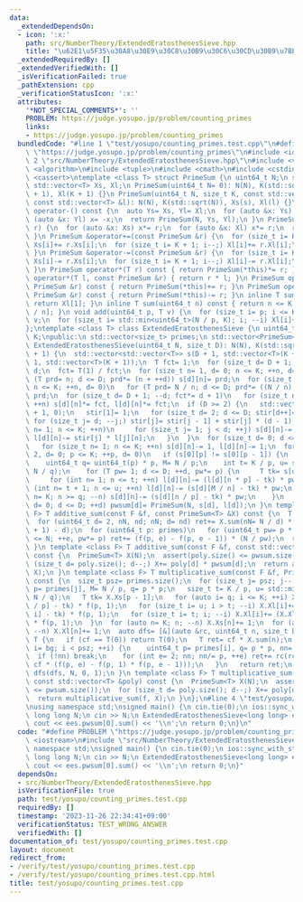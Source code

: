```yaml
---
data:
  _extendedDependsOn:
  - icon: ':x:'
    path: src/NumberTheory/ExtendedEratosthenesSieve.hpp
    title: "\u62E1\u5F35\u30A8\u30E9\u30C8\u30B9\u30C6\u30CD\u30B9\u7BE9"
  _extendedRequiredBy: []
  _extendedVerifiedWith: []
  _isVerificationFailed: true
  _pathExtension: cpp
  _verificationStatusIcon: ':x:'
  attributes:
    '*NOT_SPECIAL_COMMENTS*': ''
    PROBLEM: https://judge.yosupo.jp/problem/counting_primes
    links:
    - https://judge.yosupo.jp/problem/counting_primes
  bundledCode: "#line 1 \"test/yosupo/counting_primes.test.cpp\"\n#define PROBLEM\
    \ \"https://judge.yosupo.jp/problem/counting_primes\"\n#include <iostream>\n#line\
    \ 2 \"src/NumberTheory/ExtendedEratosthenesSieve.hpp\"\n#include <vector>\n#include\
    \ <algorithm>\n#include <tuple>\n#include <cmath>\n#include <cstdint>\n#include\
    \ <cassert>\ntemplate <class T> struct PrimeSum {\n uint64_t N;\n size_t K;\n\
    \ std::vector<T> Xs, Xl;\n PrimeSum(uint64_t N= 0): N(N), K(std::sqrt(N)), Xs(K\
    \ + 1), Xl(K + 1) {}\n PrimeSum(uint64_t N, size_t K, const std::vector<T> &s,\
    \ const std::vector<T> &l): N(N), K(std::sqrt(N)), Xs(s), Xl(l) {}\n PrimeSum\
    \ operator-() const {\n  auto Ys= Xs, Yl= Xl;\n  for (auto &x: Ys) x= -x;\n  for\
    \ (auto &x: Yl) x= -x;\n  return PrimeSum(N, Ys, Yl);\n }\n PrimeSum &operator*=(T\
    \ r) {\n  for (auto &x: Xs) x*= r;\n  for (auto &x: Xl) x*= r;\n  return *this;\n\
    \ }\n PrimeSum &operator+=(const PrimeSum &r) {\n  for (size_t i= K + 1; i--;)\
    \ Xs[i]+= r.Xs[i];\n  for (size_t i= K + 1; i--;) Xl[i]+= r.Xl[i];\n  return *this;\n\
    \ }\n PrimeSum &operator-=(const PrimeSum &r) {\n  for (size_t i= K + 1; i--;)\
    \ Xs[i]-= r.Xs[i];\n  for (size_t i= K + 1; i--;) Xl[i]-= r.Xl[i];\n  return *this;\n\
    \ }\n PrimeSum operator*(T r) const { return PrimeSum(*this)*= r; }\n friend PrimeSum\
    \ operator*(T l, const PrimeSum &r) { return r * l; }\n PrimeSum operator+(const\
    \ PrimeSum &r) const { return PrimeSum(*this)+= r; }\n PrimeSum operator-(const\
    \ PrimeSum &r) const { return PrimeSum(*this)-= r; }\n inline T sum() const {\
    \ return Xl[1]; }\n inline T sum(uint64_t n) const { return n <= K ? Xs[n] : Xl[N\
    \ / n]; }\n void add(uint64_t p, T v) {\n  for (size_t i= p; i <= K; ++i) Xs[i]+=\
    \ v;\n  for (size_t i= std::min<uint64_t>(N / p, K); i; --i) Xl[i]+= v;\n }\n\
    };\ntemplate <class T> class ExtendedEratosthenesSieve {\n uint64_t N;\n size_t\
    \ K;\npublic:\n std::vector<size_t> primes;\n std::vector<PrimeSum<T>> pwsum;\n\
    \ ExtendedEratosthenesSieve(uint64_t N, size_t D): N(N), K(std::sqrt(N)), pwsum(D\
    \ + 1) {\n  std::vector<std::vector<T>> s(D + 1, std::vector<T>(K + 1)), l(D +\
    \ 1, std::vector<T>(K + 1));\n  T fct= 1;\n  for (size_t d= D + 1; d; --d) fct*=\
    \ d;\n  fct= T(1) / fct;\n  for (size_t n= 1, d= 0; n <= K; ++n, d= 0)\n   for\
    \ (T prd= n; d <= D; prd*= (n + ++d)) s[d][n]= prd;\n  for (size_t n= 1, d= 0;\
    \ n <= K; ++n, d= 0)\n   for (T prd= N / n; d <= D; prd*= ((N / n) + ++d)) l[d][n]=\
    \ prd;\n  for (size_t d= D + 1; --d; fct*= d + 1)\n   for (size_t n= 1; n <= K;\
    \ ++n) s[d][n]*= fct, l[d][n]*= fct;\n  if (D >= 2) {\n   std::vector<T> stir(D\
    \ + 1, 0);\n   stir[1]= 1;\n   for (size_t d= 2; d <= D; stir[d++]= 1) {\n   \
    \ for (size_t j= d; --j;) stir[j]= stir[j - 1] + stir[j] * (d - 1);\n    for (size_t\
    \ n= 1; n <= K; ++n)\n     for (size_t j= 1; j < d; ++j) s[d][n]-= stir[j] * s[j][n],\
    \ l[d][n]-= stir[j] * l[j][n];\n   }\n  }\n  for (size_t d= 0; d <= D; ++d)\n\
    \   for (size_t n= 1; n <= K; ++n) s[d][n]-= 1, l[d][n]-= 1;\n  for (size_t p=\
    \ 2, d= 0; p <= K; ++p, d= 0)\n   if (s[0][p] != s[0][p - 1]) {\n    primes.emplace_back(p);\n\
    \    uint64_t q= uint64_t(p) * p, M= N / p;\n    int t= K / p, u= std::min<uint64_t>(K,\
    \ N / q);\n    for (T pw= 1; d <= D; ++d, pw*= p) {\n     T tk= s[d][p - 1];\n\
    \     for (int n= 1; n <= t; ++n) l[d][n]-= (l[d][n * p] - tk) * pw;\n     for\
    \ (int n= t + 1; n <= u; ++n) l[d][n]-= (s[d][M / n] - tk) * pw;\n     for (uint64_t\
    \ n= K; n >= q; --n) s[d][n]-= (s[d][n / p] - tk) * pw;\n    }\n   }\n  for (size_t\
    \ d= 0; d <= D; ++d) pwsum[d]= PrimeSum(N, s[d], l[d]);\n }\n template <class\
    \ F> T additive_sum(const F &f, const PrimeSum<T> &X) const {\n  T ret= X.sum();\n\
    \  for (uint64_t d= 2, nN, nd; nN; d= nd) ret+= X.sum(nN= N / d) * ((nd= N / nN\
    \ + 1) - d);\n  for (uint64_t p: primes)\n   for (uint64_t pw= p * p, e= 2; pw\
    \ <= N; ++e, pw*= p) ret+= (f(p, e) - f(p, e - 1)) * (N / pw);\n  return ret;\n\
    \ }\n template <class F> T additive_sum(const F &f, const std::vector<T> &poly)\
    \ const {\n  PrimeSum<T> X(N);\n  assert(poly.size() <= pwsum.size());\n  for\
    \ (size_t d= poly.size(); d--;) X+= poly[d] * pwsum[d];\n  return additive_sum(f,\
    \ X);\n }\n template <class F> T multiplicative_sum(const F &f, PrimeSum<T> X)\
    \ const {\n  size_t psz= primes.size();\n  for (size_t j= psz; j--;) {\n   uint64_t\
    \ p= primes[j], M= N / p, q= p * p;\n   size_t t= K / p, u= std::min<uint64_t>(K,\
    \ N / q);\n   T tk= X.Xs[p - 1];\n   for (auto i= q; i <= K; ++i) X.Xs[i]+= (X.Xs[i\
    \ / p] - tk) * f(p, 1);\n   for (size_t i= u; i > t; --i) X.Xl[i]+= (X.Xs[M /\
    \ i] - tk) * f(p, 1);\n   for (size_t i= t; i; --i) X.Xl[i]+= (X.Xl[i * p] - tk)\
    \ * f(p, 1);\n  }\n  for (auto n= K; n; --n) X.Xs[n]+= 1;\n  for (auto n= K; n;\
    \ --n) X.Xl[n]+= 1;\n  auto dfs= [&](auto &rc, uint64_t n, size_t bg, T cf) ->\
    \ T {\n   if (cf == T(0)) return T(0);\n   T ret= cf * X.sum(n);\n   for (auto\
    \ i= bg; i < psz; ++i) {\n    uint64_t p= primes[i], q= p * p, nn= n / q;\n  \
    \  if (!nn) break;\n    for (int e= 2; nn; nn/= p, ++e) ret+= rc(rc, nn, i + 1,\
    \ cf * (f(p, e) - f(p, 1) * f(p, e - 1)));\n   }\n   return ret;\n  };\n  return\
    \ dfs(dfs, N, 0, 1);\n }\n template <class F> T multiplicative_sum(const F &f,\
    \ const std::vector<T> &poly) const {\n  PrimeSum<T> X(N);\n  assert(poly.size()\
    \ <= pwsum.size());\n  for (size_t d= poly.size(); d--;) X+= poly[d] * pwsum[d];\n\
    \  return multiplicative_sum(f, X);\n }\n};\n#line 4 \"test/yosupo/counting_primes.test.cpp\"\
    \nusing namespace std;\nsigned main() {\n cin.tie(0);\n ios::sync_with_stdio(false);\n\
    \ long long N;\n cin >> N;\n ExtendedEratosthenesSieve<long long> ees(N, 0);\n\
    \ cout << ees.pwsum[0].sum() << '\\n';\n return 0;\n}\n"
  code: "#define PROBLEM \"https://judge.yosupo.jp/problem/counting_primes\"\n#include\
    \ <iostream>\n#include \"src/NumberTheory/ExtendedEratosthenesSieve.hpp\"\nusing\
    \ namespace std;\nsigned main() {\n cin.tie(0);\n ios::sync_with_stdio(false);\n\
    \ long long N;\n cin >> N;\n ExtendedEratosthenesSieve<long long> ees(N, 0);\n\
    \ cout << ees.pwsum[0].sum() << '\\n';\n return 0;\n}"
  dependsOn:
  - src/NumberTheory/ExtendedEratosthenesSieve.hpp
  isVerificationFile: true
  path: test/yosupo/counting_primes.test.cpp
  requiredBy: []
  timestamp: '2023-11-26 22:34:41+09:00'
  verificationStatus: TEST_WRONG_ANSWER
  verifiedWith: []
documentation_of: test/yosupo/counting_primes.test.cpp
layout: document
redirect_from:
- /verify/test/yosupo/counting_primes.test.cpp
- /verify/test/yosupo/counting_primes.test.cpp.html
title: test/yosupo/counting_primes.test.cpp
---
```

